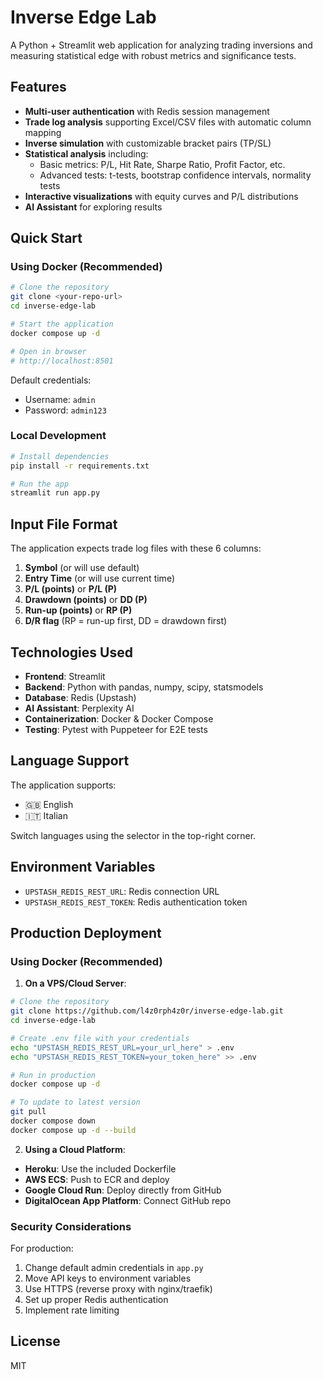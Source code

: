# Inverse Edge Lab

A Python + Streamlit web application for analyzing trading inversions and measuring statistical edge with robust metrics and significance tests.

## Features

- **Multi-user authentication** with Redis session management
- **Trade log analysis** supporting Excel/CSV files with automatic column mapping
- **Inverse simulation** with customizable bracket pairs (TP/SL)
- **Statistical analysis** including:
  - Basic metrics: P/L, Hit Rate, Sharpe Ratio, Profit Factor, etc.
  - Advanced tests: t-tests, bootstrap confidence intervals, normality tests
- **Interactive visualizations** with equity curves and P/L distributions
- **AI Assistant** for exploring results

## Quick Start

### Using Docker (Recommended)

```bash
# Clone the repository
git clone <your-repo-url>
cd inverse-edge-lab

# Start the application
docker compose up -d

# Open in browser
# http://localhost:8501
```

Default credentials:
- Username: `admin`
- Password: `admin123`

### Local Development

```bash
# Install dependencies
pip install -r requirements.txt

# Run the app
streamlit run app.py
```

## Input File Format

The application expects trade log files with these 6 columns:
1. **Symbol** (or will use default)
2. **Entry Time** (or will use current time)
3. **P/L (points)** or **P/L (P)**
4. **Drawdown (points)** or **DD (P)**
5. **Run-up (points)** or **RP (P)**
6. **D/R flag** (RP = run-up first, DD = drawdown first)

## Technologies Used

- **Frontend**: Streamlit
- **Backend**: Python with pandas, numpy, scipy, statsmodels
- **Database**: Redis (Upstash)
- **AI Assistant**: Perplexity AI
- **Containerization**: Docker & Docker Compose
- **Testing**: Pytest with Puppeteer for E2E tests

## Language Support

The application supports:
- 🇬🇧 English
- 🇮🇹 Italian

Switch languages using the selector in the top-right corner.

## Environment Variables

- `UPSTASH_REDIS_REST_URL`: Redis connection URL
- `UPSTASH_REDIS_REST_TOKEN`: Redis authentication token

## Production Deployment

### Using Docker (Recommended)

1. **On a VPS/Cloud Server**:
```bash
# Clone the repository
git clone https://github.com/l4z0rph4z0r/inverse-edge-lab.git
cd inverse-edge-lab

# Create .env file with your credentials
echo "UPSTASH_REDIS_REST_URL=your_url_here" > .env
echo "UPSTASH_REDIS_REST_TOKEN=your_token_here" >> .env

# Run in production
docker compose up -d

# To update to latest version
git pull
docker compose down
docker compose up -d --build
```

2. **Using a Cloud Platform**:
- **Heroku**: Use the included Dockerfile
- **AWS ECS**: Push to ECR and deploy
- **Google Cloud Run**: Deploy directly from GitHub
- **DigitalOcean App Platform**: Connect GitHub repo

### Security Considerations

For production:
1. Change default admin credentials in `app.py`
2. Move API keys to environment variables
3. Use HTTPS (reverse proxy with nginx/traefik)
4. Set up proper Redis authentication
5. Implement rate limiting

## License

MIT